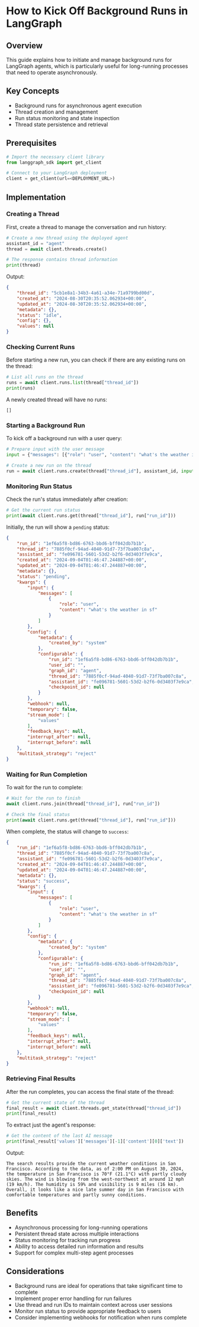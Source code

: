 # How to Kick Off Background Runs in LangGraph

## Overview
This guide explains how to initiate and manage background runs for LangGraph agents, which is particularly useful for long-running processes that need to operate asynchronously.

## Key Concepts
- Background runs for asynchronous agent execution
- Thread creation and management
- Run status monitoring and state inspection
- Thread state persistence and retrieval

## Prerequisites
```python
# Import the necessary client library
from langgraph_sdk import get_client

# Connect to your LangGraph deployment
client = get_client(url=<DEPLOYMENT_URL>)
```

## Implementation

### Creating a Thread
First, create a thread to manage the conversation and run history:

```python
# Create a new thread using the deployed agent
assistant_id = "agent"
thread = await client.threads.create()

# The response contains thread information
print(thread)
```

Output:
```json
{
    "thread_id": "5cb1e8a1-34b3-4a61-a34e-71a9799bd00d",
    "created_at": "2024-08-30T20:35:52.062934+00:00",
    "updated_at": "2024-08-30T20:35:52.062934+00:00",
    "metadata": {},
    "status": "idle",
    "config": {},
    "values": null
}
```

### Checking Current Runs
Before starting a new run, you can check if there are any existing runs on the thread:

```python
# List all runs on the thread
runs = await client.runs.list(thread["thread_id"])
print(runs)
```

A newly created thread will have no runs:
```
[]
```

### Starting a Background Run
To kick off a background run with a user query:

```python
# Prepare input with the user message
input = {"messages": [{"role": "user", "content": "what's the weather in sf"}]}

# Create a new run on the thread
run = await client.runs.create(thread["thread_id"], assistant_id, input=input)
```

### Monitoring Run Status
Check the run's status immediately after creation:

```python
# Get the current run status
print(await client.runs.get(thread["thread_id"], run["run_id"]))
```

Initially, the run will show a `pending` status:
```json
{
    "run_id": "1ef6a5f8-bd86-6763-bbd6-bff042db7b1b",
    "thread_id": "7885f0cf-94ad-4040-91d7-73f7ba007c8a",
    "assistant_id": "fe096781-5601-53d2-b2f6-0d3403f7e9ca",
    "created_at": "2024-09-04T01:46:47.244887+00:00",
    "updated_at": "2024-09-04T01:46:47.244887+00:00",
    "metadata": {},
    "status": "pending",
    "kwargs": {
        "input": {
            "messages": [
                {
                    "role": "user",
                    "content": "what's the weather in sf"
                }
            ]
        },
        "config": {
            "metadata": {
                "created_by": "system"
            },
            "configurable": {
                "run_id": "1ef6a5f8-bd86-6763-bbd6-bff042db7b1b",
                "user_id": "",
                "graph_id": "agent",
                "thread_id": "7885f0cf-94ad-4040-91d7-73f7ba007c8a",
                "assistant_id": "fe096781-5601-53d2-b2f6-0d3403f7e9ca",
                "checkpoint_id": null
            }
        },
        "webhook": null,
        "temporary": false,
        "stream_mode": [
            "values"
        ],
        "feedback_keys": null,
        "interrupt_after": null,
        "interrupt_before": null
    },
    "multitask_strategy": "reject"
}
```

### Waiting for Run Completion
To wait for the run to complete:

```python
# Wait for the run to finish
await client.runs.join(thread["thread_id"], run["run_id"])

# Check the final status
print(await client.runs.get(thread["thread_id"], run["run_id"]))
```

When complete, the status will change to `success`:
```json
{
    "run_id": "1ef6a5f8-bd86-6763-bbd6-bff042db7b1b",
    "thread_id": "7885f0cf-94ad-4040-91d7-73f7ba007c8a",
    "assistant_id": "fe096781-5601-53d2-b2f6-0d3403f7e9ca",
    "created_at": "2024-09-04T01:46:47.244887+00:00",
    "updated_at": "2024-09-04T01:46:47.244887+00:00",
    "metadata": {},
    "status": "success",
    "kwargs": {
        "input": {
            "messages": [
                {
                    "role": "user",
                    "content": "what's the weather in sf"
                }
            ]
        },
        "config": {
            "metadata": {
                "created_by": "system"
            },
            "configurable": {
                "run_id": "1ef6a5f8-bd86-6763-bbd6-bff042db7b1b",
                "user_id": "",
                "graph_id": "agent",
                "thread_id": "7885f0cf-94ad-4040-91d7-73f7ba007c8a",
                "assistant_id": "fe096781-5601-53d2-b2f6-0d3403f7e9ca",
                "checkpoint_id": null
            }
        },
        "webhook": null,
        "temporary": false,
        "stream_mode": [
            "values"
        ],
        "feedback_keys": null,
        "interrupt_after": null,
        "interrupt_before": null
    },
    "multitask_strategy": "reject"
}
```

### Retrieving Final Results
After the run completes, you can access the final state of the thread:

```python
# Get the current state of the thread
final_result = await client.threads.get_state(thread["thread_id"])
print(final_result)
```

To extract just the agent's response:
```python
# Get the content of the last AI message
print(final_result['values']['messages'][-1]['content'][0]['text'])
```

Output:
```
The search results provide the current weather conditions in San Francisco. According to the data, as of 2:00 PM on August 30, 2024, the temperature in San Francisco is 70°F (21.1°C) with partly cloudy skies. The wind is blowing from the west-northwest at around 12 mph (19 km/h). The humidity is 59% and visibility is 9 miles (16 km). Overall, it looks like a nice late summer day in San Francisco with comfortable temperatures and partly sunny conditions.
```

## Benefits
- Asynchronous processing for long-running operations
- Persistent thread state across multiple interactions
- Status monitoring for tracking run progress
- Ability to access detailed run information and results
- Support for complex multi-step agent processes

## Considerations
- Background runs are ideal for operations that take significant time to complete
- Implement proper error handling for run failures
- Use thread and run IDs to maintain context across user sessions
- Monitor run status to provide appropriate feedback to users
- Consider implementing webhooks for notification when runs complete

